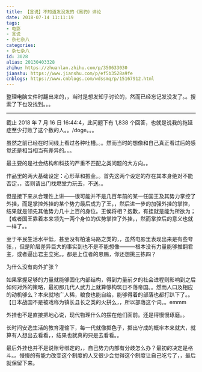 ```yaml
---
title: 【言说】不知道发没发的《黑豹》评论
date: 2018-07-14 11:11:19
tags:
- 电影
- 言说
- 杂七杂八
categories:
- 杂七杂八
id: 3028
alias: 20130403328
zhihu: https://zhuanlan.zhihu.com/p/350633030
jianshu: https://www.jianshu.com/p/ef5b3528a9fe
cnblogs: https://www.cnblogs.com/wdssmq/p/15167912.html
---
```


整理电脑文件时翻出来的，，当时是想发知乎讨论的，然而已经忘记发没发了。。搜索了下也没找到。。。

-----------------

截止 2018 年 7 月 16 日 16:44:4，此问题下有 1,838 个回答，也就是说我的拖延症至少打败了这个数的人。。/doge。。。

<!--more-->

虽然之前已经在时间线上看过各种吐槽。。。然而当时的想像和自己真正看过后的感觉还是相当相当有差异的。。。

最主要的是社会结构和科技的严重不匹配之类问题的大方向。。

作品里的两大基础设定：心形草和振金。。首先这两个设定的存在其本身绝对不能否定，，否则请出门找燃堂力玩去，不送。。

但是接下来从合理性上讲——很可能并不是几百年前的某一任国王及其势力掌控了外挂，而是掌控外挂的某个势力最后成为了王，，然后进一步的加强外挂的掌控，结果就是领先其他势力几十上百的身位。王侯将相？抱歉，有挂就是能为所欲为；【或者国王靠着本来领先一两个身位的优势掌控了外挂，，然而掌控后的意义也就一样了。。

至于平民生活水平低，甚至没有柏油马路之类的，，虽然电影里表现出来是有些夸张，，但是阶层差异巨大的事实到也不是不能想像———根本没有力量能够推翻君主，或者逼出君主立宪。。都是上位者的恩赐，你还想挑三拣四？

为什么没有向外扩张？

如果掌握足够的力量就能够固化内部结构，得到力量前夕的社会进程则影响到之后如何对外的策略，最初那几代人武力上就算够构筑日不落帝国。。然而人口及相应的动机够么？本来就地广人稀，粮食也能自给，能够得着的部落也都打趴下了。。【日本战国不是被戏称为镇长县长之类的火拼么，，所以部落这个词。。emmm

外挂也不是直接把地心说，现代物理什么的摆在他们面前。还是得慢慢琢磨。。

长时间安逸生活的教育灌输下，每一代就像掷色子，掷出守成的概率本来就大，就算有人想出去看看，，结果也就真的只是去看看。。

最后外挂也并不是说账号绑定的，，自己势力内部有分歧怎么办？最初的决定是格斗。。慢慢的有能力改变这个制度的人又很少会觉得这个制度让自己吃亏了，，最后就保留下来。

<!--3028-->
<!--2018-07-14-About-Black-Panther-->
